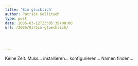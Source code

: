 ```yaml
---
title: 'Bin glücklich'
author: Patrick Kollitsch
type: post
date: 2006-03-12T23:05:39+00:00
url: /2006/03/bin-gluecklich/




---
```

Keine Zeit. Muss... installieren... konfigurieren... Namen finden...
